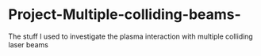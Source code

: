 # Project-Multiple-colliding-beams-
The stuff I used to investigate the plasma interaction with multiple colliding laser beams
